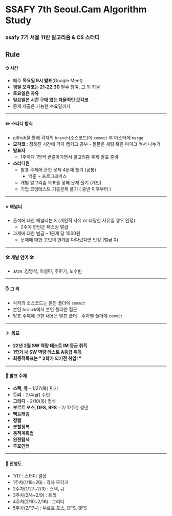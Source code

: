 # SSAFY 7th Seoul.Cam Algorithm Study

### ssafy 7기 서울 11반 알고리즘 & CS 스터디

## Rule

#### ⏱ 시간

- 매주 **목요일 9시 발표**(Google Meet)
- **평일 모각코는 21-22:30** 필수 참여. 그 외 자율
- **토요일은 자유**
- **일요일은 시간 구애 없는 자율적인 모각코**
- 문제 제출은 가능한 수요일까지

---

#### ✏️ 스터디 방식

- github을 통해 각자의 `branch`(소스코드)에 `commit` 후 마스터에 `merge`
- **모각코** : 정해진 시간에 각자 캠키고 공부 - 질문은 채팅 혹은 마이크 켜서 나누기
- **발표자**
  - 1주마다 1명씩 번갈아가면서 알고리즘 주제 발표 준비
- **스터디원**
  - 발표 주제에 관한 문제 4문제 풀기 (공통)
    - 백준 + 프로그래머스
  - 개별 알고리즘 목표를 정해 문제 풀기 (개인)
  - 기업 코딩테스트 기출문제 풀기 ( 중반 이후부터 )

---

#### ⭐️ 패널티

- 출석에 대한 패널티는 X (개인적 사유 or 타당한 사유일 경우 인정)
  - 2주에 한번은 패스권 발급
- 과제에 대한 벌금 – 1문제 당 1000원
  - 문제에 대한 고민의 한계를 다다랐다면 인정 (벌금 X)

---

#### 🛠 개발 언어 🛠

- `JAVA` :김명석, 이성민, 주민기, 노수빈

---

#### :hand: 그 외​

- 각자의 소스코드는 본인 폴더에 `commit`
- 본인 `branch`에서 본인 폴더만 접근
- 발표 주제에 관한 내용은 발표 폴더 - 주차별 폴더에 `commit`

---

#### ☀️ 목표

- **22년 2월 SW 역량 테스트 IM 등급 취득**
- **1학기 내 SW 역량 테스트 A등급 취득**
- **최종적목표는** **" 2학기 되기전 취업! "**

---

#### 📌 발표 주제

- **스택, 큐** - 1/27(목) 민기
- **트리** - 2/4(금) 수빈
- **그리디** - 2/10(목) 명석
- **부르트 포스, DFS, BFS** - 2/ 17(목) 성민
- **백트래킹**
- **정렬**
- **분할정복**
- **동적계획법**
- **완전탐색**
- **투포인터**

---

#### :gift: 진행도

- 1/17 : 스터디 결성
- 1주차(1/18~26) : 각자 모각코
- 2주차(1/27~2/3) : 스택, 큐
- 3주차(2/4~2/9) : 트리
- 4주차(2/10~2/16) : 그리디
- 5주차(2/17~) : 부르트 포스, DFS, BFS
